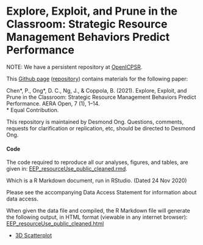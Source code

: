 # Explore, Exploit, and Prune in the Classroom: Strategic Resource Management Behaviors Predict Performance

NOTE: We have a persistent repository at [OpenICPSR](https://www.openicpsr.org/openicpsr/project/127301/version/V1/view). 

This [Github page](https://desmond-ong.github.io/resourceUse/) ([repository](https://github.com/desmond-ong/resourceUse)) contains materials for the following paper:

Chen\*, P., Ong\*, D. C., Ng, J., &amp; Coppola, B. (2021). Explore, Exploit, and Prune in the Classroom: Strategic Resource Management Behaviors Predict Performance. AERA Open, 7 (1), 1–14.
<br> \* Equal Contribution.


This repository is maintained by Desmond Ong. Questions, comments, requests for clarification or replication, etc, should be directed to Desmond Ong.

#### Code

The code required to reproduce all our analyses, figures, and tables, are given in:
[EEP_resourceUse_public_cleaned.rmd](EEP_resourceUse_public_cleaned.rmd).

Which is a R Markdown document, run in RStudio. (Dated 24 Nov 2020)

Please see the accompanying Data Access Statement for information about data access.

When given the data file and compiled, the R Markdown file will generate the following output, in HTML format (viewable in any internet browser):
[EEP_resourceUse_public_cleaned.html](EEP_resourceUse_public_cleaned.html)


- [3D Scatterplot](https://desmond-ong.github.io/resourceUse/plots/3d_scatterplot.html)

